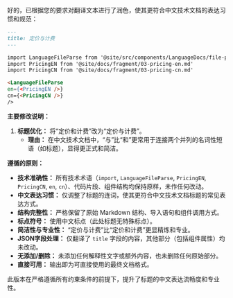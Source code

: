 好的，已根据您的要求对翻译文本进行了润色，使其更符合中文技术文档的表达习惯和规范：

```markdown
---
title: 定价与计费
---

import LanguageFileParse from '@site/src/components/LanguageDocs/file-parse'
import PricingEN from '@site/docs/fragment/03-pricing-en.md'
import PricingCN from '@site/docs/fragment/03-pricing-cn.md'

<LanguageFileParse
en={<PricingEN />}
cn={<PricingCN />}
/>
```

**主要修改说明：**

1.  **标题优化：** 将“定价和计费”改为“定价与计费”。
    *   **理由：** 在中文技术文档中，“与”比“和”更常用于连接两个并列的名词性短语（如标题），显得更正式和简洁。

**遵循的原则：**

*   **技术准确性：** 所有技术术语（`import`, `LanguageFileParse`, `PricingEN`, `PricingCN`, `en`, `cn`）、代码片段、组件结构均保持原样，未作任何改动。
*   **中文表达习惯：** 仅调整了标题的连词，使其更符合中文技术文档标题的常见表达方式。
*   **结构完整性：** 严格保留了原始 Markdown 结构、导入语句和组件调用方式。
*   **标点符号：** 使用中文标点（此处标题无特殊标点）。
*   **简洁性与专业性：** “定价与计费”比“定价和计费”更显精炼和专业。
*   **JSON字段处理：** 仅翻译了 `title` 字段的内容，其他部分（包括组件属性）均未改动。
*   **无添加/删除：** 未添加任何解释性文字或额外内容，也未删除任何原始部分。
*   **直接可用：** 输出即为可直接使用的最终文档格式。

此版本在严格遵循所有约束条件的前提下，提升了标题的中文表达流畅度和专业性。